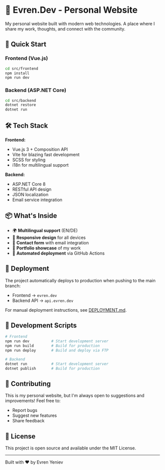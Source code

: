 # 👋 Evren.Dev - Personal Website

My personal website built with modern web technologies. A place where I share my work, thoughts, and connect with the community.

## 🚀 Quick Start

### Frontend (Vue.js)
```bash
cd src/frontend
npm install
npm run dev
```

### Backend (ASP.NET Core)
```bash
cd src/backend
dotnet restore
dotnet run
```

## 🛠️ Tech Stack

**Frontend:**
- Vue.js 3 + Composition API
- Vite for blazing fast development
- SCSS for styling
- i18n for multilingual support

**Backend:**
- ASP.NET Core 8
- RESTful API design
- JSON localization
- Email service integration

## 📦 What's Inside

- 🌍 **Multilingual support** (EN/DE)
- 📱 **Responsive design** for all devices
- 📧 **Contact form** with email integration
- 🎨 **Portfolio showcase** of my work
- 🔧 **Automated deployment** via GitHub Actions

## 🔄 Deployment

The project automatically deploys to production when pushing to the main branch:
- Frontend → `evren.dev`
- Backend API → `api.evren.dev`

For manual deployment instructions, see [DEPLOYMENT.md](DEPLOYMENT.md).

## 📝 Development Scripts

```bash
# Frontend
npm run dev          # Start development server
npm run build        # Build for production
npm run deploy       # Build and deploy via FTP

# Backend
dotnet run           # Start development server
dotnet publish       # Build for production
```

## 🤝 Contributing

This is my personal website, but I'm always open to suggestions and improvements! Feel free to:
- Report bugs
- Suggest new features
- Share feedback

## 📄 License

This project is open source and available under the MIT License.

---

Built with ❤️ by Evren Yeniev